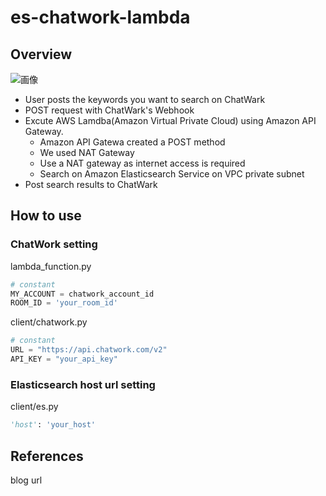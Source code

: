 # es-chatwork-lambda

## Overview

![画像](/Users/takahashiyusuke/Desktop/Untitled_SearchSystem_-_Cacoo.png)

- User posts the keywords you want to search on ChatWark
- POST request with ChatWark's Webhook
- Excute AWS Lamdba(Amazon Virtual Private Cloud) using Amazon API Gateway.
  - Amazon API Gatewa created a POST method
  - We used NAT Gateway
  - Use a NAT gateway as internet access is required
  - Search on Amazon Elasticsearch Service on VPC private subnet
- Post search results to ChatWark

## How to use

### ChatWork setting 

lambda_function.py
```python
# constant
MY_ACCOUNT = chatwork_account_id
ROOM_ID = 'your_room_id'
```

client/chatwork.py
```python
# constant
URL = "https://api.chatwork.com/v2"
API_KEY = "your_api_key"
```

### Elasticsearch host url setting          
 
client/es.py
``` python
'host': 'your_host'
```

## References

blog url